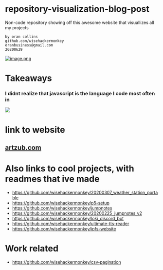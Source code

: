 # repository-visualization-blog-post
Non-code repository showing off this awesome website that visuallizes all my projects

```
by oran collins
github.com/wisehackermonkey
oranbusiness@gmail.com
20200629
```

[![image.png](https://i.postimg.cc/43HhVmgS/image.png)](https://postimg.cc/NyYMwGL6)

# Takeaways 
### I didnt realize that javascript is the language I code most often in
![](https://i.postimg.cc/SQ1kFV8c/screenshot-8.png)


# link to website
## [artzub.com](http://ghv.artzub.com/#user=wisehackermonkey)


# Also links to cool projects, with readmes that ive made
- https://github.com/wisehackermonkey/20200307_weather_station_portable
- https://github.com/wisehackermonkey/p5-setup
- https://github.com/wisehackermonkey/jumpnotes
- https://github.com/wisehackermonkey/20200225_jumpnotes_v2
- https://github.com/wisehackermonkey/loki_discord_bot
- https://github.com/wisehackermonkey/ultimate-tts-reader
- https://github.com/wisehackermonkey/ipfs-website

# Work related 
- https://github.com/wisehackermonkey/csv-pagination
